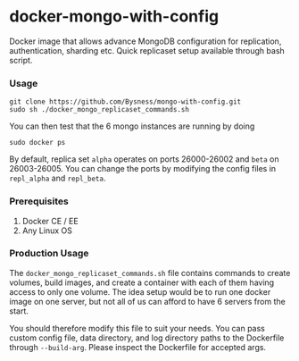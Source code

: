 # docker-mongo-with-config
Docker image that allows advance MongoDB configuration for replication, authentication, sharding etc.
Quick replicaset setup available through bash script.

### Usage ###
```
git clone https://github.com/Bysness/mongo-with-config.git
sudo sh ./docker_mongo_replicaset_commands.sh
```
You can then test that the 6 mongo instances are running by doing
```
sudo docker ps
```
By default, replica set `alpha` operates on ports 26000-26002 and `beta` on 26003-26005. You can change the ports by modifying the config files in `repl_alpha` and `repl_beta`. 


### Prerequisites ###
1. Docker CE / EE
2. Any Linux OS

### Production Usage ###
The `docker_mongo_replicaset_commands.sh` file contains commands to create volumes, build images, and create a container with each of them having access to only one volume. The idea setup would be to run one docker image on one server, but not all of us can afford to have 6 servers from the start.

You should therefore modify this file to suit your needs. You can pass custom config file, data directory, and log directory paths to the Dockerfile through `--build-arg`. Please inspect the Dockerfile for accepted args.

